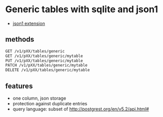 
# Generic tables with sqlite and json1

* [json1 extension](https://www.sqlite.org/json1.html)

## methods

```txt
GET /v1/pXX/tables/generic
GET /v1/pXX/tables/generic/mytable
PUT /v1/pXX/tables/generic/mytable
PATCH /v1/pXX/tables/generic/mytable
DELETE /v1/pXX/tables/generic/mytable
```

## features

- one column, json storage
- protection against duplicate entries
- query language: subset of http://postgrest.org/en/v5.2/api.html#
